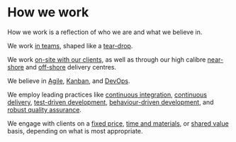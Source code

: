 # How we work

How we work is a reflection of who we are and what we believe in.

We work [in teams](./Teaming/Staffing%20teams), shaped like a [tear-drop](./Teaming/The%20teardrop).

We work [on-site with our clients](./Working%20with%20clients/On%20site), as well as through our high calibre [near-shore](./Working%20with%20clients/Near%20shore) and [off-shore](./Working%20with%20clients/Off%20shore) delivery centres.

We believe in [Agile](./Methods/Agile), [Kanban](./Methods/Kanban), and [DevOps](./Methods/DevOps).

We employ leading practices like [continuous integration](./Practices/Continuous%20Integration), [continuous delivery](./Practices/Continuous%20Delivery), [test-driven development](./Practices/TDD), [behaviour-driven development](./Practices/Behaviour%20Driven%20Development), and [robust quality assurance](./Practices/QA).

We engage with clients on a [fixed price](./Engagement%20models/Fixed%20price), [time and materials](./Engagement%20models/Time%20and%20materials), or [shared value](./Engagement%20models/Shared%20value) basis, depending on what is most appropriate.


